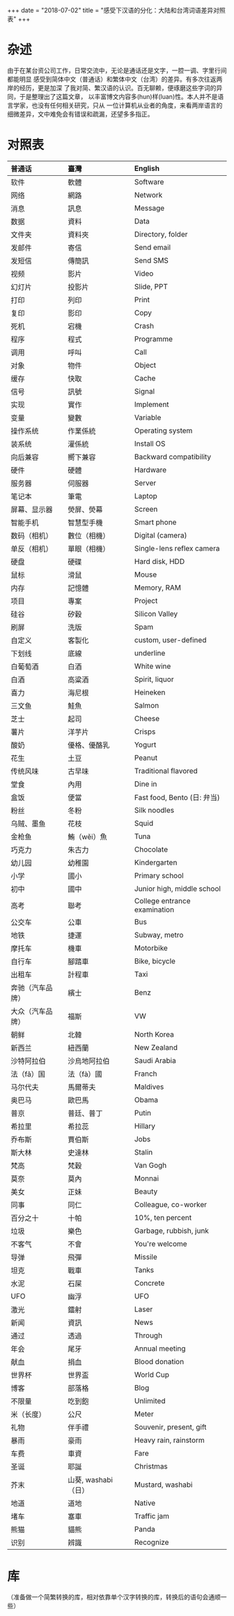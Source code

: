 +++
date = "2018-07-02"
title = "感受下汉语的分化：大陆和台湾词语差异对照表"
+++

# 杂述
由于在某台资公司工作，日常交流中，无论是通话还是文字，一腔一调、字里行间都能明显
感受到简体中文（普通话）和繁体中文（台湾）的差异。有多次往返两岸的经历，更是加深
了我对简、繁汉语的认识。百无聊赖，便琢磨这些字词的异同，于是整理出了这篇文章，
以丰富博文内容多(hun)样(luan)性。本人并不是语言学家，也没有任何相关研究，只从
一位计算机从业者的角度，来看两岸语言的细微差异，文中难免会有错误和疏漏，还望多多指正。

# 对照表

|普通话|臺灣|English|
|:--|:--|:--|
| 软件 | 軟體 | Software |
| 网络 | 網路 | Network |
| 消息 | 訊息 | Message |
| 数据 | 資料 | Data |
| 文件夹 | 資料夾 | Directory, folder |
| 发邮件 | 寄信 | Send email |
| 发短信 | 傳簡訊 | Send SMS |
| 视频 | 影片 | Video |
| 幻灯片 | 投影片 | Slide, PPT |
| 打印 | 列印 | Print |
| 复印 | 影印 | Copy |
| 死机 | 宕機 | Crash |
| 程序 | 程式 | Programme |
| 调用 | 呼叫 | Call |
| 对象 | 物件 | Object |
| 缓存 | 快取 | Cache |
| 信号 | 訊號 | Signal |
| 实现 | 實作 | Implement |
| 变量 | 變數 | Variable |
| 操作系统 | 作業係統 | Operating system |
| 装系统 | 灌係統 | Install OS |
| 向后兼容 | 嚮下兼容 | Backward compatibility |
| 硬件 | 硬體 | Hardware |
| 服务器 | 伺服器 | Server |
| 笔记本 | 筆電 | Laptop |
| 屏幕、显示器 | 熒屏、熒幕 | Screen |
| 智能手机 | 智慧型手機 | Smart phone |
| 数码（相机） | 數位（相機） | Digital (camera) |
| 单反（相机） | 單眼（相機） | Single-lens reflex camera |
| 硬盘 | 硬碟 | Hard disk, HDD |
| 鼠标 | 滑鼠 | Mouse |
| 内存 | 記憶體 | Memory, RAM |
| 项目 | 專案 | Project |
| 硅谷 | 矽穀 | Silicon Valley |
| 刷屏 | 洗版 | Spam |
| 自定义 | 客製化 | custom, user-defined|
| 下划线 | 底線 | underline |
| 白葡萄酒 | 白酒 | White wine |
| 白酒 | 高粱酒 | Spirit, liquor |
| 喜力 | 海尼根 | Heineken |
| 三文鱼 | 鮭魚 | Salmon |
| 芝士 | 起司 | Cheese |
| 薯片 | 洋芋片 | Crisps |
| 酸奶 | 優格、優酪乳 | Yogurt |
| 花生 | 土豆 | Peanut |
| 传统风味 | 古早味 | Traditional flavored |
| 堂食 | 內用 | Dine in |
| 盒饭 | 便當 | Fast food, Bento (日: 弁当)|
| 粉丝 | 冬粉 | Silk noodles |
| 乌贼、墨鱼 | 花枝 | Squid |
| 金枪鱼 | 鮪（wěi）魚 | Tuna |
| 巧克力 | 朱古力 | Chocolate |
| 幼儿园 | 幼稚園 | Kindergarten |
| 小学 | 國小 | Primary school |
| 初中 | 國中 | Junior high, middle school |
| 高考 | 聯考 | College entrance examination |
| 公交车 | 公車 | Bus |
| 地铁 | 捷運 | Subway, metro |
| 摩托车 | 機車 | Motorbike |
| 自行车 | 腳踏車 | Bike, bicycle |
| 出租车 | 計程車 | Taxi |
| 奔驰（汽车品牌） | 繽士 | Benz |
| 大众（汽车品牌） | 福斯 | VW |
| 朝鲜 | 北韓 | North Korea |
| 新西兰 | 紐西蘭 | New Zealand |
| 沙特阿拉伯 | 沙烏地阿拉伯 | Saudi Arabia |
| 法（fǎ）国 | 法（fà）國 | Franch |
| 马尔代夫 | 馬爾蒂夫 | Maldives |
| 奥巴马 | 歐巴馬 | Obama |
| 普京 | 普廷、普丁 | Putin |
| 希拉里 | 希拉蕊 | Hillary |
| 乔布斯 | 賈伯斯 | Jobs |
| 斯大林 | 史達林 | Stalin |
| 梵高 | 梵穀 | Van Gogh |
| 莫奈 | 莫內 | Monnai |
| 美女 | 正妹 | Beauty |
| 同事 | 同仁 | Colleague, co-worker |
| 百分之十 | 十帕 | 10%, ten percent |
| 垃圾 | 樂色 | Garbage, rubbish, junk |
| 不客气 | 不會 | You're welcome |
| 导弹 | 飛彈 | Missile |
| 坦克 | 戰車 | Tanks |
| 水泥 | 石屎 | Concrete |
| UFO | 幽浮 | UFO |
| 激光 | 鐳射 | Laser |
| 新闻 | 資訊 | News |
| 通过 | 透過 | Through |
| 年会 | 尾牙 | Annual meeting |
| 献血 | 捐血 | Blood donation |
| 世界杯 | 世界盃 | World Cup |
| 博客 | 部落格 | Blog |
| 不限量 | 吃到飽 | Unlimited |
| 米（长度） | 公尺 | Meter |
| 礼物 | 伴手禮 | Souvenir, present, gift |
| 暴雨 | 豪雨 | Heavy rain, rainstorm |
| 车费 | 車資 | Fare |
| 圣诞 | 耶誕 | Christmas |
| 芥末 | 山葵, washabi（日） | Mustard, washabi |
| 地道 | 道地 | Native |
| 堵车 | 塞車 |Traffic jam |
| 熊猫 | 貓熊 |Panda |
| 识别 | 辨識 | Recognize |


# 库
（准备做一个简繁转换的库，相对依靠单个汉字转换的库，转换后的语句会通顺一些）